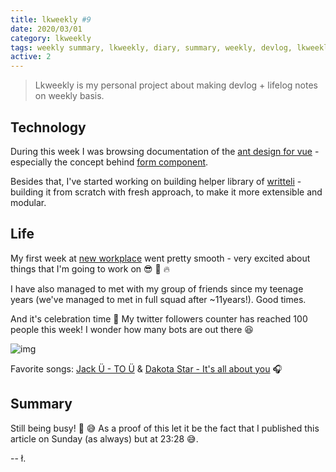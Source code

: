 ```yaml
---
title: lkweekly #9
date: 2020/03/01
category: lkweekly
tags: weekly summary, lkweekly, diary, summary, weekly, devlog, lkweekly2020, antd, antd-vue, writteli, writte.li
active: 2
---
```


> Lkweekly is my personal project about making devlog + lifelog notes on weekly basis.

## Technology

During this week I was browsing documentation of the [ant design for vue](https://www.antdv.com/docs/vue/introduce/) - especially the concept behind [form component](https://www.antdv.com/components/form/).

Besides that, I've started working on building helper library of [writteli](https://github.com/writteli) - building it from scratch with fresh approach, to make it more extensible and modular.

## Life

My first week at [new workplace](https://www.hicxsolutions.com/) went pretty smooth - very excited about things that I'm going to work on 😎 💪 🔥

I have also managed to met with my group of friends since my teenage years (we've managed to met in full squad after ~11years!). Good times.

And it's celebration time 🎉 My twitter followers counter has reached 100 people this week! I wonder how many bots are out there 😆

![img](/static/twitter-100.png)

Favorite songs: [Jack Ü - TO Ü](https://open.spotify.com/track/3UgSQu6WwrXfKKDq019IHE?si=KihYL_CbRxmxTgPHjgXD2A) & [Dakota Star - It's all about you](https://www.youtube.com/watch?v=-jI_NpFV70Y) 🎧

## Summary

Still being busy! 🚌 😅 As a proof of this let it be the fact that I published this article on Sunday (as always) but at 23:28 😅.

-- ł.
